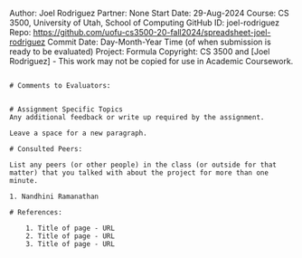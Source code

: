﻿Author:     Joel Rodriguez
Partner:    None
Start Date: 29-Aug-2024
Course:     CS 3500, University of Utah, School of Computing
GitHub ID:  joel-rodriguez
Repo:      https://github.com/uofu-cs3500-20-fall2024/spreadsheet-joel-rodriguez
Commit Date: Day-Month-Year Time (of when submission is ready to be evaluated)
Project:   Formula
Copyright:  CS 3500 and [Joel Rodriguez] - This work may not be copied for use in Academic Coursework.
```

# Comments to Evaluators:


# Assignment Specific Topics
Any additional feedback or write up required by the assignment.

Leave a space for a new paragraph.

# Consulted Peers:

List any peers (or other people) in the class (or outside for that matter) that you talked with about the project for more than one minute.

1. Nandhini Ramanathan

# References:

    1. Title of page - URL
    2. Title of page - URL
    3. Title of page - URL

